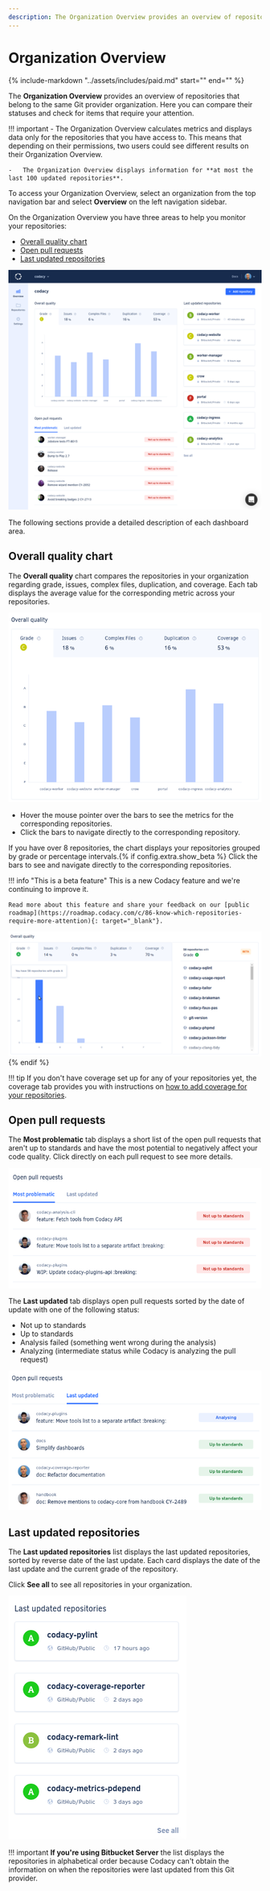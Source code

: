```yaml
---
description: The Organization Overview provides an overview of repositories that belong to the same Git provider organization. Here you can compare their statuses and check for items that require your attention.
---
```


# Organization Overview

{%
    include-markdown "../assets/includes/paid.md"
    start="<!--start-paid-->"
    end="<!--end-paid-->"
%}

The **Organization Overview** provides an overview of repositories that belong to the same Git provider organization. Here you can compare their statuses and check for items that require your attention.

!!! important
    -   The Organization Overview calculates metrics and displays data only for the repositories that you have access to. This means that depending on their permissions, two users could see different results on their Organization Overview.

    -   The Organization Overview displays information for **at most the last 100 updated repositories**.

To access your Organization Overview, select an organization from the top navigation bar and select **Overview** on the left navigation sidebar.

On the Organization Overview you have three areas to help you monitor your repositories:

-   [Overall quality chart](#overall-quality-chart)
-   [Open pull requests](#open-pull-requests)
-   [Last updated repositories](#last-updated-repositories)

![Organization Overview](images/organization-overview.png)

The following sections provide a detailed description of each dashboard area.

## Overall quality chart

The **Overall quality** chart compares the repositories in your organization regarding grade, issues, complex files, duplication, and coverage. Each tab displays the average value for the corresponding metric across your repositories.

![Overall quality chart](images/organization-overview-overall-quality.png)

-   Hover the mouse pointer over the bars to see the metrics for the corresponding repositories.
-   Click the bars to navigate directly to the corresponding repository.

If you have over 8 repositories, the chart displays your repositories grouped by grade or percentage intervals.{% if config.extra.show_beta %} Click the bars to see and navigate directly to the corresponding repositories.

!!! info "This is a beta feature"
    This is a new Codacy feature and <span class="skip-vale">we're</span> continuing to improve it.

    Read more about this feature and share your feedback on our [public roadmap](https://roadmap.codacy.com/c/86-know-which-repositories-require-more-attention){: target="_blank"}.

![Overall quality chart with grouped repositories](images/organization-overview-overall-quality-grouped.png)
{% endif %}

!!! tip
    If you don't have coverage set up for any of your repositories yet, the coverage tab provides you with instructions on [how to add coverage for your repositories](../coverage-reporter/index.md).

## Open pull requests

The **Most problematic** tab displays a short list of the open pull requests that aren't up to standards and have the most potential to negatively affect your code quality. Click directly on each pull request to see more details.

![Most problematic pull requests](images/organization-overview-prs-problematic.png)

The **Last updated** tab displays open pull requests sorted by the date of update with one of the following status:

-   Not up to standards
-   Up to standards
-   Analysis failed (something went wrong during the analysis)
-   Analyzing (intermediate status while Codacy is analyzing the pull request)

![Last updated pull requests](images/organization-overview-prs-last-updated.png)

## Last updated repositories

The **Last updated repositories** list displays the last updated repositories, sorted by reverse date of the last update. Each card displays the date of the last update and the current grade of the repository.

Click **See all** to see all repositories in your organization.

![Last updated repositories](images/organization-overview-repositories-last-updated.png)

!!! important
    **If you're using Bitbucket Server** the list displays the repositories in alphabetical order because Codacy can't obtain the information on when the repositories were last updated from this Git provider.
